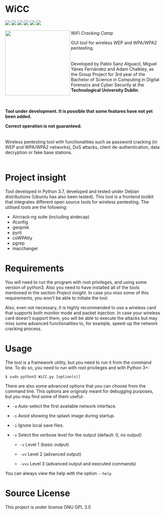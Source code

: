 WiCC
====
![](https://img.shields.io/github/license/pabloibiza/WiCC.svg)
![](https://img.shields.io/github/release/pabloibiza/WiCC.svg)
![](https://img.shields.io/github/release-date/pabloibiza/WiCC.svg)
![](https://img.shields.io/github/commits-since/pabloibiza/WiCC/v0.2.svg)
![](https://img.shields.io/github/contributors/pabloibiza/WiCC.svg)
![](https://img.shields.io/github/repo-size/pabloibiza/WiCC.svg)

<a href="url"><img src="https://github.com/pabloibiza/WiCC/blob/master/Resources/logo_circle_code.png" align="left" height="210" width="210" >
</a>

*WiFi Cracking Camp*

GUI tool for wireless WEP and WPA/WPA2 pentesting.
<br/><br/><br>
Developed by Pablo Sanz Alguacil, Miguel Yanes Fernández and Adam Chalkley, as the Group Project for 3rd year of the 
Bachelor of Science in Computing in Digital Forensics and Cyber Security at the **Technological University Dublin**.
<br/><br/><br/><br/>
**Tool under development. It is possible that some features have not yet been added.**

**Correct operation is not guaranteed.**
<br/><br/><br/>
Wireless pentesting tool with functionalities such as password cracking (in WEP and WPA/WPA2 networks), DoS attacks, 
client de-authentication, data decryption or fake base stations.
<br/><br/>

# Project insight

Tool developed in Python 3.7, developed and tested under Debian distributions (Ubuntu has also been tested). 
This tool is a frontend toolkit that integrates different open source tools for wireless pentesting. 
The utilised tools are the following:

* Aircrack-ng suite (including airdecap)
* ifconfig
* genpmk
* pyrit
* coWPAtty
* pgrep
* macchanger

# Requirements

You will need to run the program with root privileges, and using some version of python3. Also you need to have installed all of 
the tools mentioned in the section *Project insight*. In case you miss some of this requirements, 
you won't be able to initiate the tool.

Also, even not necessary, it is highly recommended to use a wireless card that supports both monitor mode and packet injection. 
In case your wireless card doesn't support them, you will be able to execute the attacks but may miss some advanced 
functionalities to, for example, speed-up the network cracking process.

# Usage

The tool is a framework utility, but you need to run it from the command line. To do so, you need to run with root privileges and
with Python 3+:

`$ sudo python3 WiCC.py [option(s)]`

There are also some advanced options that you can choose from the command line. This options are originaly meant for debugging
purposes, but you may find some of them useful:
* `-a` Auto-select the first available network interface.
* `-s` Avoid showing the splash image during startup.
* `-i` Ignore local save files.
* `-v` Select the verbose level for the output (default: 0, no output)

     * `-v`   Level 1 (basic output)
       
     * `-vv`  Level 2 (advanced output)
       
     * `-vvv` Level 3 (advanced output and executed commands)

You can always view the help with the option `--help`

# Source License
This project is under license GNU GPL 3.0


